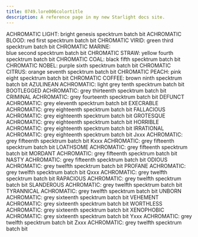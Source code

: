 ```yaml
---
title: 0749.lore006colortitle
description: A reference page in my new Starlight docs site.
---
```

ACHROMATIC LIGHT: 
bright genesis specktrum batch bit
ACHROMATIC BLOOD: 
red first specktrum batch bit
CHROMATIC VIRID: 
green third specktrum batch bit
CHROMATIC MARINE:  
blue second specktrum batch bit
CHROMATIC STRAW: 
yellow fourth specktrum batch bit
CHROMATIC COAL:
black fifth specktrum batch bit
CHROMATIC NOBEL:
purple sixth specktrum batch bit
CHROMATIC CITRUS:
orange seventh specktrum batch bit
CHROMATIC PEACH:
pink eight specktrum batch bit
CHROMATIC COFFEE:
brown ninth specktrum batch bit
AZULINEAN ACHROMATIC:
light grey tenth specktrum batch bit
BOOTLEGGED  ACHROMATIC:
grey thirteenth specktrum batch bit
CRIMINAL ACHROMATIC:
grey fourteenth specktrum batch bit
DEFUNCT ACHROMATIC:
grey eleventh specktrum batch bit
EXECRABLE ACHROMATIC:
grey eighteenth specktrum batch bit
FALLACIOUS ACHROMATIC:
grey eighteenth specktrum batch bit
GROTESQUE ACHROMATIC:
grey eighteenth specktrum batch bit
HORRIBLE ACHROMATIC:
grey eighteenth specktrum batch bit
IRRATIONAL ACHROMATIC:
grey eighteenth specktrum batch bit
Jxxx ACHROMATIC:
grey fifteenth specktrum batch bit
Kxxx ACHROMATIC:
grey fifteenth specktrum batch bit
LOATHSOME ACHROMATIC:
grey fifteenth specktrum batch bit
MORDANT ACHROMATIC:
grey fifteenth specktrum batch bit
NASTY ACHROMATIC:
grey fifteenth specktrum batch bit
ODIOUS ACHROMATIC:
grey twelfth specktrum batch bit
PROFANE ACHROMATIC:
grey twelfth specktrum batch bit
Qxxx ACHROMATIC:
grey twelfth specktrum batch bit
RAPACIOUS ACHROMATIC:
grey twelfth specktrum batch bit
SLANDEROUS ACHROMATIC:
grey twelfth specktrum batch bit
TYRANNICAL ACHROMATIC:
grey twelfth specktrum batch bit
UNBORN ACHROMATIC:
grey sixteenth specktrum batch bit
VEHEMENT ACHROMATIC:
grey sixteenth specktrum batch bit
WORTHLESS ACHROMATIC:
grey sixteenth specktrum batch bit
XENOPHOBIC ACHROMATIC:
grey sixteenth specktrum batch bit
Yxxx ACHROMATIC:
grey twelfth specktrum batch bit
Zxxx ACHROMATIC:
grey twelfth specktrum batch bit